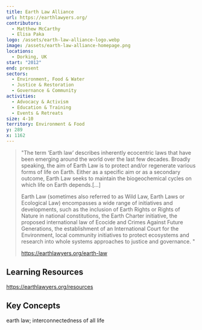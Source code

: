 ```yaml
---
title: Earth Law Alliance
url: https://earthlawyers.org/
contributors:
  - Matthew McCarthy
  - Elisa Paka
logo: /assets/earth-law-alliance-logo.webp
image: /assets/earth-law-alliance-homepage.png
locations:
  - Dorking, UK
start: "2012"
end: present
sectors:
  - Environment, Food & Water
  - Justice & Restoration
  - Governance & Community
activities:
  - Advocacy & Activism
  - Education & Training
  - Events & Retreats
size: 4-10
territory: Environment & Food
y: 289
x: 1162
---
```

> "The term ‘Earth law’ describes inherently ecocentric laws that have been emerging around the world over the last few decades. Broadly speaking, the aim of Earth Law is to protect and/or regenerate various forms of life on Earth. Either as a specific aim or as a secondary outcome, Earth Law seeks to maintain the biogeochemical cycles on which life on Earth depends.[...]
> 
> Earth Law (sometimes also referred to as Wild Law, Earth Laws or Ecological Law) encompasses a wide range of initiatives and developments, such as the inclusion of Earth Rights or Rights of Nature in national constitutions, the Earth Charter initiative, the proposed international law of Ecocide and Crimes Against Future Generations, the establishment of an International Court for the Environment, local community initiatives to protect ecosystems and research into whole systems approaches to justice and governance. "
> 
> https://earthlawyers.org/earth-law

## Learning Resources

https://earthlawyers.org/resources

## Key Concepts

earth law; interconnectedness of all life
